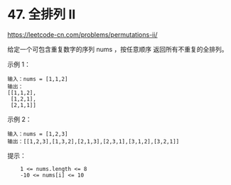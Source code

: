 # 47. 全排列 II
https://leetcode-cn.com/problems/permutations-ii/

给定一个可包含重复数字的序列 nums ，按任意顺序 返回所有不重复的全排列。

 

示例 1：
```
输入：nums = [1,1,2]
输出：
[[1,1,2],
 [1,2,1],
 [2,1,1]]
```

示例 2：
```
输入：nums = [1,2,3]
输出：[[1,2,3],[1,3,2],[2,1,3],[2,3,1],[3,1,2],[3,2,1]]
```
 

提示：
```
    1 <= nums.length <= 8
    -10 <= nums[i] <= 10
```
